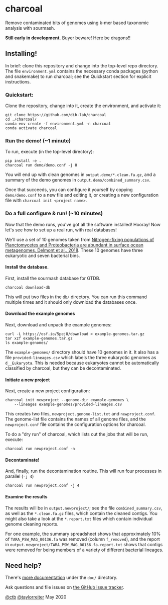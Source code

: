 # charcoal

Remove contaminated bits of genomes using k-mer based taxonomic analysis
with sourmash.

**Still early in development.** Buyer beware! Here be dragons!!

## Installing!

In brief: clone this repository and change into the top-level repo
directory.  The file `environment.yml` contains the necessary conda
packages (python and snakemake) to run charcoal; see the Quickstart
section for explicit instructions.

### Quickstart:

Clone the repository, change into it, create the environment, and activate it:

```
git clone https://github.com/dib-lab/charcoal
cd ./charcoal/
conda env create -f environment.yml -n charcoal
conda activate charcoal
```

### Run the demo! (~1 minute)

To run, execute (in the top-level directory):

```
pip install -e .
charcoal run demo/demo.conf -j 8
```

You will end up with clean genomes in `output.demo/*.clean.fa.gz`, and
a summary of the demo genomes in `output.demo/combined_summary.csv`.

Once that succeeds, you can configure it yourself by copying
`demo/demo.conf` to a new file and editing it, or creating a new
configuration file with `charcoal init <project name>`.

### Do a full configure & run! (~10 minutes)

Now that the demo runs, you've got all the software installed! Hooray! Now let's see how to set up a real run, with real databases!

We'll use a set of 10 genomes taken from [Nitrogen-fixing populations of Planctomycetes and Proteobacteria are abundant in surface ocean metagenomes, Delmont et al., 2018](https://www.nature.com/articles/s41564-018-0176-9). These 10 genomes have three eukaryotic and seven bacterial bins.

#### Install the database.

First, install the sourmash database for GTDB. 

```
charcoal download-db
```

This will put two files in the `db/` directory. You can run this command multiple times and it should only download the databases once.

#### Download the example genomes

Next, download and unpack the example genomes:

```
curl -L https://osf.io/5pej8/download > example-genomes.tar.gz
tar xzf example-genomes.tar.gz
ls example-genomes/
```
The `example-genomes/` directory should have 10 genomes in it. It also has a file `provided-lineages.csv` which labels the three eukaryotic genomes as `d__Eukaryota`. This is needed because eukaryotes cannot be automatically classified by charcoal, but they can be decontaminated.

#### Initiate a new project

Next, create a new project configuration:
```
charcoal init newproject --genome-dir example-genomes \
    --lineages example-genomes/provided-lineages.csv
```
This creates two files, `newproject.genome-list.txt` and `newproject.conf`. The genome-list file contains the names of all genome files, and the `newproject.conf` file contains the configuration options for charcoal.

To do a "dry run" of charcoal, which lists out the jobs that will be run, execute:
```
charcoal run newproject.conf -n
```

#### Decontaminate!

And, finally, run the decontamination routine. This will run four processes in parallel (`-j 4`) 
```
charcoal run newproject.conf -j 4
```

#### Examine the results

The results will be in `output.newproject/`; see the file `combined_summary.csv`, as well as the `*.clean.fa.gz` files, which contain the cleaned contigs. You might also take a look at the `*.report.txt` files which contain individual genome cleaning reports.

For one example, the summary spreadsheet shows that approximately 10% of `TARA_PSW_MAG_00136.fa` was removed (column `f_removed`), and the report in 
`output.newproject/TARA_PSW_MAG_00136.fa.report.txt` shows that contigs were removed for being members of a variety of different bacterial lineages.



## Need help?

There's [more documentation](doc/README.md) under the `doc/` directory.

Ask questions and file issues on [the GitHub issue tracker](https://github.com/dib-lab/charcoal/issues).

[@ctb](https://github.com/ctb/) [@taylorreiter](https://github.com/taylorreiter)
May 2020
